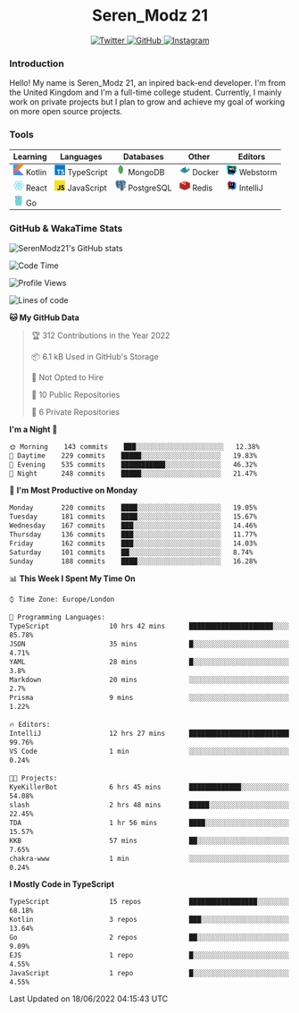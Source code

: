 <div align="center">
  <h1>Seren_Modz 21</h1>
  <a href="https://twitter.com/SerenModz21">
    <img alt="Twitter" src="https://img.shields.io/badge/twitter%20-%231DA1F2.svg?&style=for-the-badge&logo=Twitter&logoColor=white">
  </a>
  <a href="https://github.com/SerenModz21">
    <img alt="GitHub" src="https://img.shields.io/badge/github%20-%23121011.svg?&style=for-the-badge&logo=github&logoColor=white">
  </a>
  <a href="https://www.instagram.com/serenmodz21">
    <img alt="Instagram" src="https://img.shields.io/badge/instagram%20-%23E4405F.svg?&style=for-the-badge&logo=Instagram&logoColor=white">
  </a>
</div>

### Introduction

Hello! My name is Seren_Modz 21, an inpired back-end developer. I'm from the United Kingdom and I'm a full-time college student. Currently, I mainly work on private projects but I plan to grow and achieve my goal of working on more open source projects. 

### Tools

 **Learning**                                        | **Languages**                                               | **Databases**                                               | **Other**                                           | **Editors**                                                  
-----------------------------------------------------|-------------------------------------------------------------|-------------------------------------------------------------|-----------------------------------------------------|--------------------------------------------------------------
 <img width="19px" src="./assets/kotlin.svg"> Kotlin | <img width="19px" src="./assets/typescript.svg"> TypeScript | <img width="19px" src="./assets/mongodb.svg"> MongoDB       | <img width="19px" src="./assets/docker.svg"> Docker | <img width="19px" src="./assets/webstorm.svg"> Webstorm      
 <img width="19px" src="./assets/react.svg"> React   | <img width="19px" src="./assets/javascript.svg"> JavaScript | <img width="19px" src="./assets/postgresql.svg"> PostgreSQL | <img width="19px" src="./assets/redis.svg"> Redis   | <img width="19px" src="./assets/intellij-idea.svg"> IntelliJ
 <img width="19px" src="./assets/go.svg"> Go         |                                                             |                                                             |                                                     |                                                                                                               

### GitHub & WakaTime Stats

![SerenModz21's GitHub stats](https://github-readme-stats.vercel.app/api?username=SerenModz21&show_icons=true&theme=dark)

<!--START_SECTION:waka-->
![Code Time](http://img.shields.io/badge/Code%20Time-1%2C387%20hrs%2019%20mins-blue)

![Profile Views](http://img.shields.io/badge/Profile%20Views-5-blue)

![Lines of code](https://img.shields.io/badge/From%20Hello%20World%20I%27ve%20Written-15%20Thousand%20lines%20of%20code-blue)

**🐱 My GitHub Data** 

> 🏆 312 Contributions in the Year 2022
 > 
> 📦 6.1 kB Used in GitHub's Storage 
 > 
> 🚫 Not Opted to Hire
 > 
> 📜 10 Public Repositories 
 > 
> 🔑 6 Private Repositories  
 > 
**I'm a Night 🦉** 

```text
🌞 Morning    143 commits    ███░░░░░░░░░░░░░░░░░░░░░░   12.38% 
🌆 Daytime    229 commits    █████░░░░░░░░░░░░░░░░░░░░   19.83% 
🌃 Evening    535 commits    ███████████░░░░░░░░░░░░░░   46.32% 
🌙 Night      248 commits    █████░░░░░░░░░░░░░░░░░░░░   21.47%

```
📅 **I'm Most Productive on Monday** 

```text
Monday       220 commits    ████░░░░░░░░░░░░░░░░░░░░░   19.05% 
Tuesday      181 commits    ████░░░░░░░░░░░░░░░░░░░░░   15.67% 
Wednesday    167 commits    ███░░░░░░░░░░░░░░░░░░░░░░   14.46% 
Thursday     136 commits    ███░░░░░░░░░░░░░░░░░░░░░░   11.77% 
Friday       162 commits    ███░░░░░░░░░░░░░░░░░░░░░░   14.03% 
Saturday     101 commits    ██░░░░░░░░░░░░░░░░░░░░░░░   8.74% 
Sunday       188 commits    ████░░░░░░░░░░░░░░░░░░░░░   16.28%

```


📊 **This Week I Spent My Time On** 

```text
⌚︎ Time Zone: Europe/London

💬 Programming Languages: 
TypeScript               10 hrs 42 mins      █████████████████████░░░░   85.78% 
JSON                     35 mins             █░░░░░░░░░░░░░░░░░░░░░░░░   4.71% 
YAML                     28 mins             █░░░░░░░░░░░░░░░░░░░░░░░░   3.8% 
Markdown                 20 mins             ░░░░░░░░░░░░░░░░░░░░░░░░░   2.7% 
Prisma                   9 mins              ░░░░░░░░░░░░░░░░░░░░░░░░░   1.22%

🔥 Editors: 
IntelliJ                 12 hrs 27 mins      █████████████████████████   99.76% 
VS Code                  1 min               ░░░░░░░░░░░░░░░░░░░░░░░░░   0.24%

🐱‍💻 Projects: 
KyeKillerBot             6 hrs 45 mins       █████████████░░░░░░░░░░░░   54.08% 
slash                    2 hrs 48 mins       █████░░░░░░░░░░░░░░░░░░░░   22.45% 
TDA                      1 hr 56 mins        ████░░░░░░░░░░░░░░░░░░░░░   15.57% 
KKB                      57 mins             ██░░░░░░░░░░░░░░░░░░░░░░░   7.65% 
chakra-www               1 min               ░░░░░░░░░░░░░░░░░░░░░░░░░   0.24%

```

**I Mostly Code in TypeScript** 

```text
TypeScript               15 repos            █████████████████░░░░░░░░   68.18% 
Kotlin                   3 repos             ███░░░░░░░░░░░░░░░░░░░░░░   13.64% 
Go                       2 repos             ██░░░░░░░░░░░░░░░░░░░░░░░   9.09% 
EJS                      1 repo              █░░░░░░░░░░░░░░░░░░░░░░░░   4.55% 
JavaScript               1 repo              █░░░░░░░░░░░░░░░░░░░░░░░░   4.55%

```



 Last Updated on 18/06/2022 04:15:43 UTC
<!--END_SECTION:waka-->
